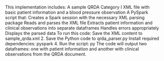 This implementation includes:
A sample QRDA Category I XML file with basic patient information and a blood pressure observation
A PySpark script that:
Creates a Spark session with the necessary XML parsing package
Reads and parses the XML file
Extracts patient information and clinical observations into separate dataframes
Handles errors appropriately
Displays the parsed data
To run this code:
Save the XML content to sample_qrda.xml
2. Save the Python code to qrda_parser.py
Install required dependencies:
pyspark
4. Run the script:
py
The code will output two dataframes: one with patient information and another with clinical observations from the QRDA document.
